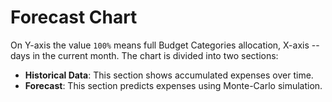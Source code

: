 # Forecast Chart

On Y-axis the value `100%` means full Budget Categories allocation, X-axis -- days in the current 
month. The chart is divided into two sections:
- **Historical Data**: This section shows accumulated expenses over time.
- **Forecast**: This section predicts expenses using Monte-Carlo simulation.
